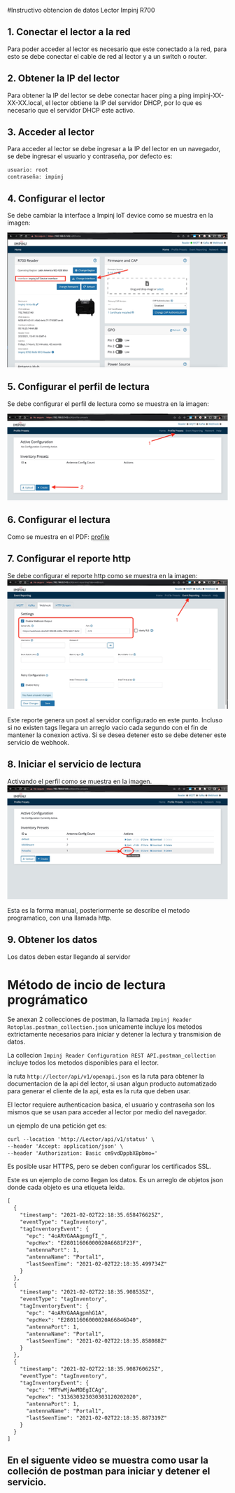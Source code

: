 #Instructivo obtencion de datos Lector Impinj R700

## 1. Conectar el lector a la red

Para poder acceder al lector es necesario que este conectado a la red, para esto se debe conectar el cable de red al lector y a un switch o router.

## 2. Obtener la IP del lector

Para obtener la IP del lector se debe conectar hacer ping a ping impinj-XX-XX-XX.local, el lector obtiene la IP del servidor DHCP, por lo que es necesario que el servidor DHCP este activo.

## 3. Acceder al lector

Para acceder al lector se debe ingresar a la IP del lector en un navegador, se debe ingresar el usuario y contraseña, por defecto es:

```
usuario: root
contraseña: impinj
```

## 4. Configurar el lector

Se debe cambiar la interface a Impinj IoT device como se muestra en la imagen:

![alt iot](interface.jpg)

## 5. Configurar el perfil de lectura

Se debe configurar el perfil de lectura como se muestra en la imagen:

![alt profile](profile.jpg)

## 6. Configurar el lectura

Como se muestra en el PDF: [profile](profile.pdf)   

## 7. Configurar el reporte http

Se debe configurar el reporte http como se muestra en la imagen: ![alt webhook](webhook.jpg)

Este reporte genera un post al servidor configurado en este punto. 
Incluso si no existen tags llegara un arreglo vacio cada segundo con el fin de mantener la conexion activa.
Si se desea detener esto se debe detener este servicio de webhook.


## 8. Iniciar el servicio de lectura
Activando el perfil como se muestra en la imagen. ![alt start](start.jpg)

Esta es la forma manual, posteriormente se describe el metodo programatico, con una llamada http.


## 9. Obtener los datos

Los datos deben estar llegando al servidor


# Método de incio de lectura prográmatico

Se anexan 2 collecciones de postman, la llamada ```Impinj Reader Rotoplas.postman_collection.json``` unicamente incluye los metodos extrictamente necesarios para iniciar y detener la lectura y transmision de datos.

La collecion  ```Impinj Reader Configuration REST API.postman_collection``` incluye todos los metodos disponibles para el lector.

la ruta ```http://lector/api/v1/openapi.json``` es la ruta para obtener la documentacion de la api del lector, si usan algun producto automatizado para generar el cliente de la api, esta es la ruta que deben usar.

El lector requiere authenticacion basica, el usuario y contraseña son los mismos que se usan para acceder al lector por medio del navegador.

un ejemplo de una petición get es: 
````
curl --location 'http://Lector/api/v1/status' \
--header 'Accept: application/json' \
--header 'Authorization: Basic cm9vdDppbXBpbmo='
````

Es posible usar HTTPS, pero se deben configurar los certificados SSL.

Este es un ejemplo de como llegan los datos. Es un arreglo de objetos json donde cada objeto es una etiqueta leida. 

````
[
  {
    "timestamp": "2021-02-02T22:18:35.658476625Z",
    "eventType": "tagInventory",
    "tagInventoryEvent": {
      "epc": "4oARYGAAAgpmgfI_",
      "epcHex": "E28011606000020A6681F23F",
      "antennaPort": 1,
      "antennaName": "Portal1",
      "lastSeenTime": "2021-02-02T22:18:35.499734Z"
    }
  },
  {
    "timestamp": "2021-02-02T22:18:35.908535Z",
    "eventType": "tagInventory",
    "tagInventoryEvent": {
      "epc": "4oARYGAAAgpmhG1A",
      "epcHex": "E28011606000020A66846D40",
      "antennaPort": 1,
      "antennaName": "Portal1",
      "lastSeenTime": "2021-02-02T22:18:35.858088Z"
    }
  },
  {
    "timestamp": "2021-02-02T22:18:35.908760625Z",
    "eventType": "tagInventory",
    "tagInventoryEvent": {
      "epc": "MTYwMjAwMDEgICAg",
      "epcHex": "313630323030303120202020",
      "antennaPort": 1,
      "antennaName": "Portal1",
      "lastSeenTime": "2021-02-02T22:18:35.887319Z"
    }
  }
]
````

## En el siguente video se muestra como usar la colleción de postman para iniciar y detener el servicio.